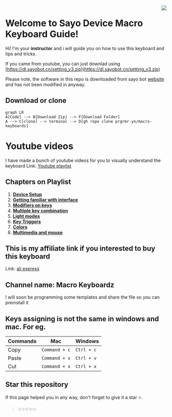 
<img align="right" src = "https://api.visitorbadge.io/api/visitors?path=https%3A%2F%2Fgithub.com%2Fprgrmr-yn%2Fmacro-keyboards&countColor=%23dce775">

# Welcome to Sayo Device Macro Keyboard Guide!




Hi! I'm your **instructor**  and i will guide you on how to use this keyboard and tips and tricks.

If you came from youtube, you can just downlad using [https://dl.sayobot.cn/setting_v3.zip](https://dl.sayobot.cn/setting_v3.zip)

Please note, the software in this repo is downloaded from sayo bot [website](https://osu.sayobot.cn/download/) and has not been modified in anyway. 



## Download or clone

```mermaid
graph LR
A[Code] --> B[Download Zip] --> F[Download Folder]
A --> C[clone] --> terminal --> D[gh repo clone prgrmr-yn/macro-keyboards]

```

# Youtube videos

I have made a bunch of youtube videos for you to visually understand the keyboard
Link:  [Youtube playlist](https://www.youtube.com/watch?v=Y-PFuFkAugc&list=PLYkiFc5F_qra9-jqyWB3uHS_9kTsK_j8U&pp=iAQB)

## Chapters on Playlist

1. [**Device Setup**](https://youtu.be/Y-PFuFkAugc)
2. [**Getting familiar with interface**](https://youtu.be/U6PEyPaTVLM)
3. [**Modifiers on keys**](https://youtu.be/c8MtxwHuZcQ)
4. [**Multiple key combination**](https://youtu.be/aexajiGBvGE)
5. [**Light modes**](https://youtu.be/GMQ6JtYa0eQ)
6. [**Key Triggers**](https://youtu.be/6cBuQiphJ7Q)
7. [**Colors**](https://youtu.be/sIADiOakyhs)
8. [**Multimedia and mouse**](https://youtu.be/lzwMZGozSa0)

## This is my affiliate link if you interested to buy this keyboard

Link:  [ali express](https://s.click.aliexpress.com/e/_DE7c8gv)

## Channel name: **Macro Keyboardz**

I will soon be programming some templates and share the file so you can preinstall it

## Keys assigning is not the same in windows and mac. For eg.



| Commands        |Mac                          |Windows                         |
|----------------|-------------------------------|-----------------------------|
| Copy			 | `Command + c`            	 |      `Ctrl + c`     		   |
|Paste           |`Command + v`           		 |`Ctrl + v`                   |
|Cut         	 |`Command + x`					 |`Ctrl + x`				   |



## Star this repository

If this page helped you in any way, don't forget to give it a star ⭐️.

> ✨✨✨✨✨
